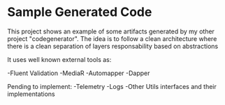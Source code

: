 # Sample Generated Code

This project shows an example of some artifacts generated by my other project "codegenerator".
The idea is to follow a clean architecture where there is a clean separation of layers responsability based on abstractions

It uses well known external tools as:

-Fluent Validation
-MediaR
-Automapper
-Dapper

Pending to implement:
-Telemetry 
-Logs
-Other Utils interfaces and their implementations

